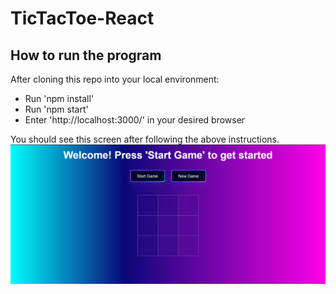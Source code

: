 # TicTacToe-React

## How to run the program
After cloning this repo into your local environment:
* Run 'npm install'
* Run 'npm start'
* Enter 'http://localhost:3000/' in your desired browser

You should see this screen after following the above instructions.
![Screenshot of game ui](public\TicTacToe.png)



